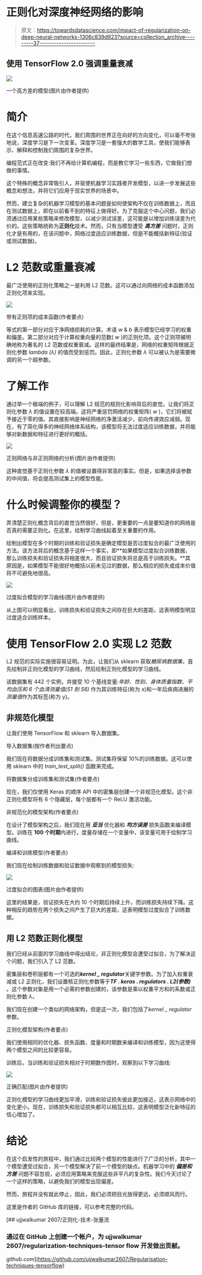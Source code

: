 # 正则化对深度神经网络的影响

> 原文：<https://towardsdatascience.com/impact-of-regularization-on-deep-neural-networks-1306c839d923?source=collection_archive---------37----------------------->

## 使用 TensorFlow 2.0 强调重量衰减

![](img/c1ac82efe9356e46016f6c5dc63bf23c.png)

一个高方差的模型(图片由作者提供)

# **简介**

在这个信息高速公路的时代，我们周围的世界正在向好的方向变化，可以毫不夸张地说，深度学习是下一次变革。深度学习是一套强大的数学工具，使我们能够表示、解释和控制我们周围的复杂世界。

编程范式正在改变:我们不再给计算机编程，而是教它学习一些东西，它做我们想做的事情。

这个特殊的概念非常吸引人，并驱使机器学习实践者开发模型，以进一步发展这些概念和想法，并将它们应用于现实世界的场景中。

然而，建立复杂的机器学习模型的基本问题是如何使架构不仅在训练数据上，而且在测试数据上，即在以前看不到的特征上做得好。为了克服这个中心问题，我们必须通过应用某些策略来修改模型，以减少测试误差，这可能是以增加训练误差为代价的。这些策略统称为**正则化**技术。然而，只有当模型遭受 ***高方差*** 问题时，正则化才是有用的，在该问题中，网络过度适应训练数据，但是不能概括新特征(验证或测试数据)。

# **L2 范数或重量衰减**

最广泛使用的正则化策略之一是利用 L2 范数。这可以通过向网络的成本函数添加正则化项来实现。

![](img/71bbd0a1c48ea5e5fc268bac3ac6d903.png)

带有正则项的成本函数(作者要点)

等式的第一部分对应于净网络损耗的计算。术语 *w* & *b* 表示模型已经学习的权重和偏差。第二部分对应于计算权重向量的范数( *w* )的正则化项。这个正则项被明确地称为著名的 L2 范数或权重衰减。这样的最终结果是，网络的权重矩阵根据正则化参数 *lambda (λ)* 的值而受到惩罚。因此，正则化参数 *λ* 可以被认为是需要微调的另一个超参数。

# **了解工作**

通过举一个极端的例子，可以理解 L2 规范的规则化影响背后的直觉。让我们将正则化参数 *λ* 的值设置在较高端。这将严重惩罚网络的权重矩阵( *w* )，它们将被赋予接近于零的值。其直接影响是神经网络的净激活减少，前向传递效应减弱。现在，有了简化得多的神经网络体系结构，该模型将无法过度适应训练数据，并将能够对新数据和特征进行更好的概括。

![](img/90c4d66c1b599b4562a8e811d5a53b27.png)

正则网络与非正则网络的分析(图片由作者提供)

这种直觉基于正则化参数 *λ* 的值被设置得非常高的事实。但是，如果选择该参数的中间值，将会提高测试集上的模型性能。

# **什么时候调整你的模型？**

弄清楚正则化概念背后的直觉当然很好，但是，更重要的一点是要知道你的网络是否真的需要正则化。在这里，绘制学习曲线起着至关重要的作用。

绘制出模型在多个时期的训练和验证损失是确定模型是否过度拟合的最广泛使用的方法。该方法背后的概念基于这样一个事实，即**如果模型过度拟合训练数据，那么训练损失和验证损失将相差很大，而且验证损失将总是高于训练损失。**其原因是，如果模型不能很好地概括以前未见过的数据，那么相应的损失或成本价值将不可避免地很高。

![](img/9d9214863f4c686c7d05034d3228df54.png)

过度拟合模型的学习曲线(图片由作者提供)

从上图可以明显看出，训练损失和验证损失之间存在巨大的差距，这表明模型明显过度适合训练样本。

# **使用 TensorFlow 2.0 实现 L2 范数**

L2 规范的实际实施很容易证明。为此，让我们从 sklearn 获取*糖尿病数据集*，首先绘制非正则化模型的学习曲线，然后绘制正则化模型的学习曲线。

该数据集有 442 个实例，并接受 10 个基线变量:*年龄、性别、身体质量指数、平均血压和 6 个血清测量值(S1 到 S6)* 作为其训练特征(称为 x)和一年后疾病进展的*测量值*作为其标签(称为 y)。

## **非规范化模型**

让我们使用 TensorFlow 和 sklearn 导入数据集。

导入数据集(按作者列出要点)

我们现在将数据分成训练集和测试集。测试集将保留 10%的训练数据。这可以使用 sklearn 中的 *train_test_split()* 函数来完成。

将数据集分成训练集和测试集(作者要点)

现在，我们仅使用 Keras 的顺序 API 中的密集层创建一个非规范化模型。这个非正则化模型将有 6 个隐藏层，每个层都有一个 ReLU 激活功能。

非规范化的模型架构(作者要点)

在设计了模型架构之后，我们现在用 ***亚当*** 优化器和 ***均方误差*** 损失函数来编译模型。训练在 **100 个时期**内进行，度量存储在一个变量中，该变量可用于绘制学习曲线。

编译和训练模型(作者要点)

我们现在绘制训练数据和验证数据中观察到的模型损失:

![](img/8044f27839240b6075f86eba62693122.png)

过度拟合的图表(图片由作者提供)

这里的结果是，验证损失在大约 10 个时期后持续上升，而训练损失持续下降。这种相反的趋势在两个损失之间产生了巨大的差距，这表明模型过度拟合了训练数据。

## 用 L2 范数正则化模型

我们已经从前面的学习曲线中得出结论，非正则化模型会遭受过拟合，为了解决这个问题，我们引入了 L2 范数。

密集层和卷积层都有一个可选的***kernel _ regulator***关键字参数。为了加入权重衰减或 L2 正则化，我们设置核正则化参数等于***TF . keras . regulators . L2(参数)*** 。这个参数对象是用一个必需的参数创建的，该参数是乘以权重平方和的系数或正则化参数 *λ。*

我们现在创建一个类似的网络架构，但是这一次，我们包括了*kernel _ regulator*参数。

正则化模型架构(作者要点)

我们使用相同的优化器、损失函数、度量和时期数来编译和训练模型，因为这使得两个模型之间的比较更容易。

训练后，当训练和验证损失相对于时期数作图时，观察到以下学习曲线:

![](img/27e1184650a74a7c143da8436a4fa04d.png)

正确匹配(图片由作者提供)

正则化模型的学习曲线更加平滑，训练和验证损失彼此更加接近，这表示网络中的变化更小。现在，训练损失和验证损失都可以相互比较，这表明模型泛化新特征的信心增加了。

# **结论**

在这个启发性的旅程中，我们通过比较两个模型的性能进行了广泛的分析，其中一个模型遭受过拟合，另一个模型解决了前一个模型的缺点。机器学习中的 ***偏差和方差*** 问题不容忽视，必须应用策略来克服这些非平凡的复杂性。我们今天讨论了一个这样的策略，以避免我们的模型出现偏差。

然而，旅程并没有就此停止，因此，我们必须把目光放得更远，必须顺风而行。

这里是作者的 GitHub 库的链接，可以参考完整的代码。

[](https://github.com/ujjwalkumar2607/Regularisation-techniques-tensorflow) [## ujjwalkumar 2607/正则化-技术-张量流

### 通过在 GitHub 上创建一个帐户，为 ujjwalkumar 2607/regularization-techniques-tensor flow 开发做出贡献。

github.com](https://github.com/ujjwalkumar2607/Regularisation-techniques-tensorflow)
